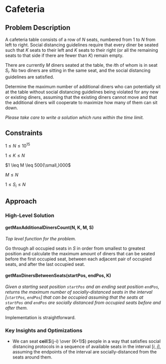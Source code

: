 # Cafeteria

## Problem Description

A cafeteria table consists of a row of $N$ seats, numbered from $1$ to $N$ from left to right. Social distancing guidelines require that every diner be seated such that $K$ seats to their left and $K$ seats to their right (or all the remaining seats to that side if there are fewer than $K$) remain empty.

There are currently $M$ diners seated at the table, the $i\text{th}$ of whom is in seat $S_i$. No two diners are sitting in the same seat, and the social distancing guidelines are satisfied.

Determine the maximum number of additional diners who can potentially sit at the table without social distancing guidelines being violated for any new or existing diners, assuming that the existing diners cannot move and that the additional diners will cooperate to maximize how many of them can sit down.

*Please take care to write a solution which runs within the time limit.*

## Constraints

$1 \leq N \leq 10^{15}$
 
$1 \leq K \leq N$

$1 \leq M \leq 500{\small,}000$

$M \leq N$

$1 \leq S_i \leq N$

## Approach

### High-Level Solution

#### getMaxAdditionalDinersCount(N, K, M, S)

*Top level function for the problem.*

Go through all occupied seats in $S$ in order from smallest to greatest position and calculate the maximum amount of diners that can be seated before the first occupied seat, between each adjacent pair of occupied seats, and after the last occupied seat.

#### getMaxDinersBetweenSeats(startPos, endPos, K)

*Given a starting seat position ```startPos``` and an ending seat position ```endPos```, returns the maximum number of socially-distanced seats in the interval [```startPos```, ```endPos```] that can be occupied assuming that the seats at ```startPos``` and ```endPos``` are socially distanced from occupied seats before and after them.*

Implementation is straightforward.

### Key Insights and Optimizations

- We can seat **ceil**($(j-i) \over (K+1)$) people in a way that satisfies social distancing protocols in a sequence of available seats in the interval [$i$, $j$], assuming the endpoints of the interval are socially-distanced from the seats around them. 